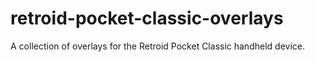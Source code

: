# retroid-pocket-classic-overlays
A collection of overlays for the Retroid Pocket Classic handheld device.
